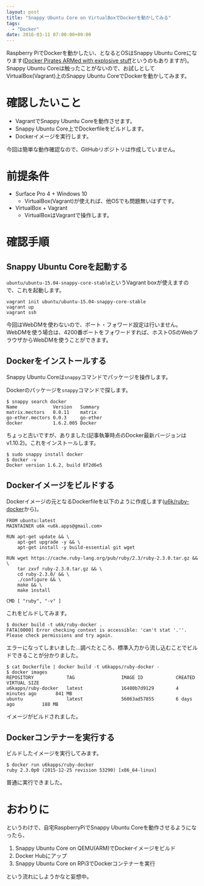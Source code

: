 ```yaml
---
layout: post
title: "Snappy Ubuntu Core on VirtualBoxでDockerを動かしてみる"
tags:
  - "Docker"
date: 2016-03-11 07:00:00+09:00
---
```


Raspberry PiでDockerを動かしたい、となるとOSはSnappy Ubuntu Coreになります([Docker Pirates ARMed with explosive stuff](http://blog.hypriot.com/)というのもありますが)。Snappy Ubuntu Coreは触ったことがないので、お試しとしてVirtualBox(Vagrant)上のSnappy Ubuntu CoreでDockerを動かしてみます。

<!-- more -->

# 確認したいこと

* VagrantでSnappy Ubuntu Coreを動作させます。
* Snappy Ubuntu Core上でDockerfileをビルドします。
* Dockerイメージを実行します。

今回は簡単な動作確認なので、GitHubリポジトリは作成していません。

# 前提条件

* Surface Pro 4 + Windows 10
    * VirtualBox(Vagrant)が使えれば、他OSでも問題無いはずです。
* VirtualBox + Vagrant
    * VirtualBoxはVagrantで操作します。

# 確認手順

## Snappy Ubuntu Coreを起動する

`ubuntu/ubuntu-15.04-snappy-core-stable`というVagrant boxが使えますので、これを起動します。

```
vagrant init ubuntu/ubuntu-15.04-snappy-core-stable
vagrant up
vagrant ssh
```

今回はWebDMを使わないので、ポート・フォワード設定は行いません。WebDMを使う場合は、4200番ポートをフォワードすれば、ホストOSのWebブラウザからWebDMを使うことができます。

## Dockerをインストールする

Snappy Ubuntu Coreは`snappy`コマンドでパッケージを操作します。

Dockerのパッケージを`snappy`コマンドで探します。

```
$ snappy search docker
Name             Version   Summary
matrix.mectors   0.0.11    matrix
go-ether.mectors 0.0.3     go-ether
docker           1.6.2.005 Docker
```

ちょっと古いですが、ありました(記事執筆時点のDocker最新バージョンはv1.10.2)。これをインストールします。

```
$ sudo snappy install docker
$ docker -v
Docker version 1.6.2, build 8f2d6e5
```

## Dockerイメージをビルドする

Dockerイメージの元となるDockerfileを以下のように作成します([u6k/ruby-docker](https://github.com/u6k/ruby-docker)から)。

```
FROM ubuntu:latest
MAINTAINER u6k <u6k.apps@gmail.com>

RUN apt-get update && \
    apt-get upgrade -y && \
    apt-get install -y build-essential git wget

RUN wget https://cache.ruby-lang.org/pub/ruby/2.3/ruby-2.3.0.tar.gz && \
    tar zxvf ruby-2.3.0.tar.gz && \
    cd ruby-2.3.0/ && \
    ./configure && \
    make && \
    make install

CMD [ "ruby", "-v" ]
```

これをビルドしてみます。

```
$ docker build -t u6k/ruby-docker .
FATA[0000] Error checking context is accessible: 'can't stat '.''. Please check permissions and try again.
```

エラーになってしまいました…調べたところ、標準入力から流し込むことでビルドできることが分かりました。

```
$ cat Dockerfile | docker build -t u6kapps/ruby-docker -
$ docker images
REPOSITORY            TAG                 IMAGE ID            CREATED             VIRTUAL SIZE
u6kapps/ruby-docker   latest              16480b7d9129        4 minutes ago       841 MB
ubuntu                latest              56063ad57855        6 days ago          188 MB
```

イメージがビルドされました。

## Dockerコンテナーを実行する

ビルドしたイメージを実行してみます。

```
$ docker run u6kapps/ruby-docker
ruby 2.3.0p0 (2015-12-25 revision 53290) [x86_64-linux]
```

普通に実行できました。

# おわりに

というわけで、自宅RaspberryPiでSnappy Ubuntu Coreを動作させるようになったら、

1. Snappy Ubuntu Core on QEMU(ARM)でDockerイメージをビルド
1. Docker Hubにアップ
1. Snappy Ubuntu Core on RPi3でDockerコンテナーを実行

という流れにしようかなと妄想中。
